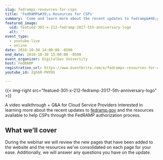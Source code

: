 ```yaml
---
slug: fedramps-resources-for-csps
title: 'FedRAMP&#39;s Resources for CSPs'
summary: 'Come and learn more about the recent updates to fedramp&#46;gov and the resources available to help you through the FedRAMP authorization process&#46;'
featured_image:
  uid: featued-301-x-212-fedramp-2017-5th-anniversary-logo
  alt: ''
event_type:
  - youtube-live
  - online
date: 2018-10-30 14:00:00 -0500
end_date: 2018-10-30 15:00:00 -0500
event_organizer: DigitalGov University
host: FedRAMP
registration_url: https://www.eventbrite.com/e/fedramps-resources-for-csps-registration-51472220798
youtube_id: 2ghbR-PHYOU

---
```


{{< img-right src="featued-301-x-212-fedramp-2017-5th-anniversary-logo" >}}

A video walkthrough + Q&A for Cloud Service Providers interested in learning more about the recent updates to [fedramp.gov](https://fedramp.gov) and the resources available to help CSPs through the FedRAMP authorization process.

## What we’ll cover

During the webinar we will review the new pages that have been added to the website and the resources we’ve consolidated on each page for your ease. Additionally, we will answer any questions you have on the update.
